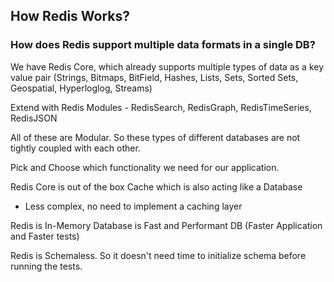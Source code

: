 ## How Redis Works?

### How does Redis support multiple data formats in a single DB?
We have Redis Core, which already supports multiple types of data
as a key value pair
(Strings, Bitmaps, BitField, Hashes, Lists, Sets, Sorted Sets, Geospatial,
Hyperloglog, Streams)

Extend with Redis Modules - RedisSearch, RedisGraph, RedisTimeSeries,
RedisJSON

All of these are Modular. So these types of different databases are not
tightly coupled with each other.

Pick and Choose which functionality we need for our application.

Redis Core is out of the box Cache which is also acting like a Database
- Less complex, no need to implement a caching layer

Redis is In-Memory Database is Fast and Performant DB (Faster
Application and Faster tests)

Redis is Schemaless. So it doesn't need time to initialize schema
before running the tests.